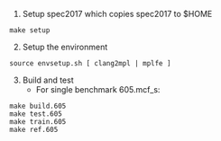 1. Setup spec2017 which copies spec2017 to $HOME

```
make setup
```

2. Setup the environment

```
source envsetup.sh [ clang2mpl | mplfe ]
```

3. Build and test
   - For single benchmark 605.mcf_s:

```
make build.605
make test.605
make train.605
make ref.605
```

